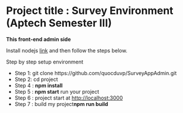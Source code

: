 # Project title : Survey Environment (Aptech Semester III)
<b>This front-end admin side</b>
<p>Install nodejs <a href="https://nodejs.org/en/">link</a> and then follow the steps below.</p>
<p>Step by step setup environment</p>
<ul>
  <li>Step 1: git clone https://github.com/quocduvp/SurveyAppAdmin.git</li>
  <li>Step 2: cd project</li>
  <li>Step 4 : <b>npm install</b></li>
  <li>Step 5 : <b>npm start</b> run your project</li>
  <li>Step 6 : project start at <a href="http://localhost:3000">http://localhost:3000</a></li>
  <li>Step 7 : build my project<b>npm run build</b></li>
</ul>
